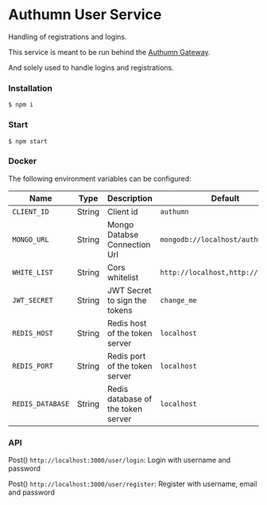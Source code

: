 # Authumn User Service

Handling of registrations and logins.

This service is meant to be run behind the [Authumn Gateway](https://gitlab.com/authumn/authumn-gateway).

And solely used to handle logins and registrations.

### Installation

```
$ npm i
```

### Start

```
$ npm start
```

### Docker

The following environment variables can be configured:

|Name|Type|Description|Default|
|---|---|---|---|
|`CLIENT_ID`|String|Client id|`authumn`|
|`MONGO_URL`|String|Mongo Databse Connection Url|`mongodb://localhost/authumn`|
|`WHITE_LIST`|String|Cors whitelist|`http://localhost,http://test.com`|
|`JWT_SECRET`|String|JWT Secret to sign the tokens|`change_me`|
|`REDIS_HOST`|String|Redis host of the token server|`localhost`|
|`REDIS_PORT`|String|Redis port of the token server|`localhost`|
|`REDIS_DATABASE`|String|Redis database of the token server|`localhost`|

### API

Post()
`http://localhost:3000/user/login`: Login with username and password

Post()
`http://localhost:3000/user/register`: Register with username, email and password

